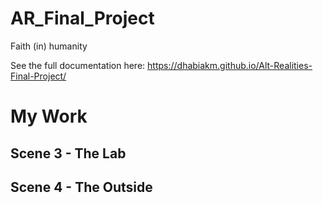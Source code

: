 # AR_Final_Project
Faith (in) humanity

See the full documentation here: https://dhabiakm.github.io/Alt-Realities-Final-Project/

# My Work
## Scene 3 - The Lab
## Scene 4 - The Outside
